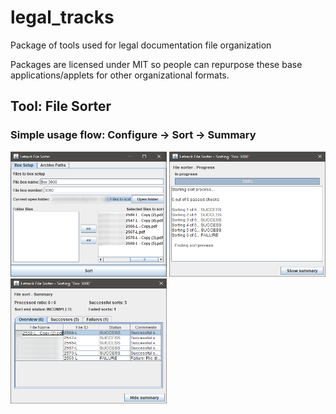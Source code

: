 # legal_tracks
Package of tools used for legal documentation file organization

Packages are licensed under MIT so people can repurpose these base applications/applets for other organizational formats.

## Tool: File Sorter
### Simple usage flow: Configure -> Sort -> Summary
  <span>
    <img src="/letrack_file_sorter/screenshots/Letrack_sort_config_blur.PNG" width="250" height="200"/>
    <img src="/letrack_file_sorter/screenshots/Letrack_sort.PNG" width="250" height="200"/>
    <img src="/letrack_file_sorter/screenshots/Letrack_sort_summary_blur.PNG" width="250" height="200"/>
  </span>
  
